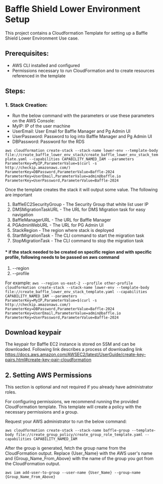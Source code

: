 # Baffle Shield Lower Environment Setup

This project contains a Cloudformation Template for setting up a Baffle Shield Lower Environment Use case.

## Prerequisites:
* AWS CLI installed and configured
* Permissions necessary to run CloudFormation and to create resources referenced in the template

## Steps:

### 1. Stack Creation:

* Run the below command with the parameters or use these parameters on the AWS Console:
* MyIP: IP of the user machine
* UserEmail: User Email for Baffle Manager and Pg Admin UI
* UserPassword: Password to log into Baffle Manager and Pg Admin UI
* DBPassword: Password for the RDS

`aws cloudformation create-stack --stack-name lower-env --template-body file://create_baffle_lower_env_stack/create_baffle_lower_env_stack_template.yaml --capabilities CAPABILITY_NAMED_IAM --parameters ParameterKey=MyIP,ParameterValue=$(curl -s http://checkip.amazonaws.com/) ParameterKey=DBPassword,ParameterValue=Baffle-2024 ParameterKey=UserEmail,ParameterValue=admin@baffle.io ParameterKey=UserPassword,ParameterValue=Baffle-2024`

Once the template creates the stack it will output some value. The following are important
1. BaffleEC2SecurityGroup -  The Security Group that white list user IP 
2. DMSMigrationTaskURL - The URL for DMS Migration task for easy navigation
3. BaffleManagerURL - The URL for Baffle Manager
4. PGAdminWebURL - The URL for PG Admin UI
5. StackRegion	- The region where stack is deployed
6. StartMigrationTask - The CLI command to start the migration task
7. StopMigrationTask - The CLI command to stop the migration task

#### * if the stack needed to be created on specific region and with specific profile, following needs to be passed on aws command
1. --region
2. --profile

For example:
`aws --region us-east-2 --profile other-profile cloudformation create-stack --stack-name lower-env --template-body file://create_baffle_lower_env_stack_template.yaml --capabilities CAPABILITY_NAMED_IAM --parameters ParameterKey=MyIP,ParameterValue=$(curl -s http://checkip.amazonaws.com/) ParameterKey=DBPassword,ParameterValue=Baffle-2024 ParameterKey=UserEmail,ParameterValue=admin@baffle.io ParameterKey=UserPassword,ParameterValue=Baffle-2024`


## Download keypair 
The keypair for Baffle EC2 instance is stored on SSM and can be downloaded. Following link describes a process of downloading link 
https://docs.aws.amazon.com/AWSEC2/latest/UserGuide/create-key-pairs.html#create-key-pair-cloudformation


## 2. Setting AWS Permissions

This section is optional and not required if you already have administrator roles.

For configuring permissions, we recommend running the provided CloudFormation template. This template will create a policy with the necessary permissions and a group.

Request your AWS administrator to run the below command:

`aws cloudformation create-stack --stack-name baffle-group --template-body file://create_group_policy/create_group_role_template.yaml --capabilities CAPABILITY_NAMED_IAM`

After the group is generated, fetch the group name from the CloudFormation output. Replace {User_Name} with the AWS user's name and {Group_Name_From_Above} with the name of the group you got from the CloudFormation output.

`aws iam add-user-to-group --user-name {User_Name} --group-name {Group_Name_From_Above}`
